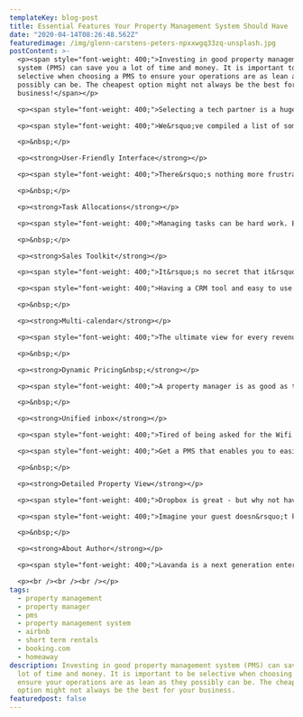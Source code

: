 ```yaml
---
templateKey: blog-post
title: Essential Features Your Property Management System Should Have
date: "2020-04-14T08:26:48.562Z"
featuredimage: /img/glenn-carstens-peters-npxxwgq33zq-unsplash.jpg
postContent: >-
  <p><span style="font-weight: 400;">Investing in good property management
  system (PMS) can save you a lot of time and money. It is important to be
  selective when choosing a PMS to ensure your operations are as lean as they
  possibly can be. The cheapest option might not always be the best for your
  business!</span></p>

  <p><span style="font-weight: 400;">Selecting a tech partner is a huge commitment and time should be spent when deciding which partner is truly best for your business over the long term - it is by no means something that should be rushed into. Lean operations are a key driver for growth as a property manager - and maximising your margins should be a top priority. </span></p>

  <p><span style="font-weight: 400;">We&rsquo;ve compiled a list of some of the essential features a PMS should feature.&nbsp;</span></p>

  <p>&nbsp;</p>

  <p><strong>User-Friendly Interface</strong></p>

  <p><span style="font-weight: 400;">There&rsquo;s nothing more frustrating than a clunky user interface. It takes longer to train your staff and causes all around aggravation. It is highly beneficial to have user-friendly software that keeps your whole team engaged. Happy staff, happy guests!</span></p>

  <p>&nbsp;</p>

  <p><strong>Task Allocations</strong></p>

  <p><span style="font-weight: 400;">Managing tasks can be hard work. Ensuring cleaners are at the right property at the right time and maintenance tasks are followed up as soon as possible - is essential to minimise disruption.&nbsp;</span></p>

  <p>&nbsp;</p>

  <p><strong>Sales Toolkit</strong></p>

  <p><span style="font-weight: 400;">It&rsquo;s no secret that it&rsquo;s not easy finding new properties to manage. Being proactive is key to the growth of your property management business. It&rsquo;s imperative to ensure you have a sales toolkit to have leads flowing in continuously at the top of the sales funnel.&nbsp;</span></p>

  <p><span style="font-weight: 400;">Having a CRM tool and easy to use website - along with a valuation tool for property owners can be invaluable for finding and then following up leads. Use a PMS that actively helps with growth, or sign up to an additional CRM package to keep track of your leads.&nbsp;</span></p>

  <p>&nbsp;</p>

  <p><strong>Multi-calendar</strong></p>

  <p><span style="font-weight: 400;">The ultimate view for every revenue manager! And quite rightly, one of the most important tools for your property management business. See exactly when properties are booked or available all on one screen. Adjust prices to fill voids and ensure occupancy is maximised.&nbsp;</span></p>

  <p>&nbsp;</p>

  <p><strong>Dynamic Pricing&nbsp;</strong></p>

  <p><span style="font-weight: 400;">A property manager is as good as their pricing! Maximise your revenues with a dynamic pricing tool. It&rsquo;ll enable you to ensure occupancy rates are as high as they can be and nightly rates are as high as possible - whilst minimising the time spent changing nightly rates manually.&nbsp;</span></p>

  <p>&nbsp;</p>

  <p><strong>Unified inbox</strong></p>

  <p><span style="font-weight: 400;">Tired of being asked for the Wifi password? Don&rsquo;t waste your time logging in and out of various accounts - it&rsquo;s time consuming and just frustrating.&nbsp;</span></p>

  <p><span style="font-weight: 400;">Get a PMS that enables you to easily manage </span><strong>all of your messages</strong><span style="font-weight: 400;"> across all platforms - </span><strong>from one inbox</strong><span style="font-weight: 400;">. Predefined responses can also be a great way to answer the common questions, with a click of a button. No more missed messages, the job is simply easier.</span></p>

  <p>&nbsp;</p>

  <p><strong>Detailed Property View</strong></p>

  <p><span style="font-weight: 400;">Dropbox is great - but why not have a PMS which allows you to onboard with detailed internal photos then reference back within the database in seconds to instantly find a picture of anything in the property.&nbsp;</span></p>

  <p><span style="font-weight: 400;">Imagine your guest doesn&rsquo;t know how to turn the heating on - quite often than not the solution is not complicated. With a great PMS, you can now solve it over the phone within moments. That&rsquo;s right, no need for an expensive out-of-hours call out to the property at 10pm. Quick access to this data is a great way to save you time, money and stress.</span></p>

  <p>&nbsp;</p>

  <p><strong>About Author</strong></p>

  <p><span style="font-weight: 400;">Lavanda is a next generation enterprise short-term rental property management system (PMS). Discover a comprehensive SaaS toolkit designed to unlock scale and profitability, whilst accelerating your growth through industry partnerships.</span></p>

  <p><br /><br /><br /></p>
tags:
  - property management
  - property manager
  - pms
  - property management system
  - airbnb
  - short term rentals
  - booking.com
  - homeaway
description: Investing in good property management system (PMS) can save you a
  lot of time and money. It is important to be selective when choosing a PMS to
  ensure your operations are as lean as they possibly can be. The cheapest
  option might not always be the best for your business.
featuredpost: false
---
```

